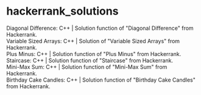 # hackerrank_solutions

Diagonal Difference: C++ | Solution function of "Diagonal Difference" from Hackerrank. <br>
Variable Sized Arrays: C++ | Solution of "Variable Sized Arrays" from Hackerrank. <br>
Plus Minus: C++ | Solution function of "Plus Minus" from Hackerrank.<br>
Staircase: C++ | Solution function of "Staircase" from Hackerrank.<br>
Mini-Max Sum: C++ | Solution function of "Mini-Max Sum" from Hackerrank.<br>
Birthday Cake Candles: C++ | Solution function of "Birthday Cake Candles" from Hackerrank. <br>
